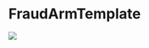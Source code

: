 # FraudArmTemplate

<a href="https://portal.azure.com/#create/Microsoft.Template/uri/https%3A%2F%2Fraw.githubusercontent.com%2Falfeuduran%2FFraudArmTemplate%2Fmain%2Farm_template%2Ftemplate.json" target="_blank">
  <img src="https://aka.ms/deploytoazurebutton"/>
</a>



